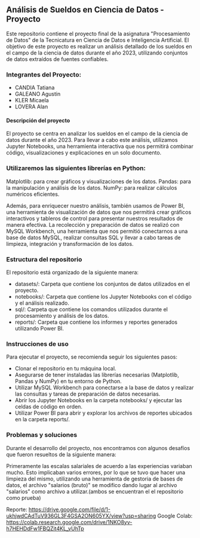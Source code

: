 ## Análisis de Sueldos en Ciencia de Datos - Proyecto

Este repositorio contiene el proyecto final de la asignatura "Procesamiento de Datos" de la Tecnicatura en Ciencia de Datos e Inteligencia Artificial. El objetivo de este proyecto es realizar un análisis detallado de los sueldos en el campo de la ciencia de datos durante el año 2023, utilizando conjuntos de datos extraídos de fuentes confiables.

### Integrantes del Proyecto:
- CANDIA Tatiana
- GALEANO Agustin
- KLER Micaela
- LOVERA Alan

#### Descripción del proyecto
El proyecto se centra en analizar los sueldos en el campo de la ciencia de datos durante el año 2023. Para llevar a cabo este análisis, utilizamos Jupyter Notebooks, una herramienta interactiva que nos permitirá combinar código, visualizaciones y explicaciones en un solo documento.

### Utilizaremos las siguientes librerías en Python:

Matplotlib: para crear gráficos y visualizaciones de los datos.
Pandas: para la manipulación y análisis de los datos.
NumPy: para realizar cálculos numéricos eficientes.

Además, para enriquecer nuestro análisis, también usamos de Power BI, una herramienta de visualización de datos que nos permitirá crear gráficos interactivos y tableros de control para presentar nuestros resultados de manera efectiva.
La recolección y preparación de datos se realizó con MySQL Workbench, una herramienta que nos permitió conectarnos a una base de datos MySQL, realizar consultas SQL y llevar a cabo tareas de limpieza, integración y transformación de los datos.

### Estructura del repositorio
El repositorio está organizado de la siguiente manera:

- datasets/: Carpeta que contiene los conjuntos de datos utilizados en el proyecto.
- notebooks/: Carpeta que contiene los Jupyter Notebooks con el código y el análisis realizado.
- sql/: Carpeta que contiene los comandos utilizados durante el procesamiento y análisis de los datos.
- reports/: Carpeta que contiene los informes y reportes generados utilizando Power BI.

### Instrucciones de uso
Para ejecutar el proyecto, se recomienda seguir los siguientes pasos:
- Clonar el repositorio en tu máquina local.
- Asegurarse de tener instaladas las librerías necesarias (Matplotlib, Pandas y NumPy) en tu entorno de Python.
- Utilizar MySQL Workbench para conectarse a la base de datos y realizar las consultas y tareas de preparación de datos necesarias.
- Abrir los Jupyter Notebooks en la carpeta notebooks/ y ejecutar las celdas de código en orden.
- Utilizar Power BI para abrir y explorar los archivos de reportes ubicados en la carpeta reports/.

### Problemas y soluciones
Durante el desarrollo del proyecto, nos encontramos con algunos desafíos que fueron resueltos de la siguiente manera:

Primeramente las escalas salariales de acuerdo a las experiencias variaban mucho. Esto implicaban varios errores, por lo que se tuvo que hacer una limpieza del mismo, utilizando una herramienta de gestoria de bases de datos, el archivo "salarios (bruto)" se modifico dando lugar al archivo 
"salarios" como archivo a utilizar.(ambos se encuentran el el repositorio como prueba)

Reporte: https://drive.google.com/file/d/1-ukhjwdCAdTuV936GL3F4GSA2ON605YX/view?usp=sharing
Google Colab:     https://colab.research.google.com/drive/1NKO8yv-h7HEHDdFw1FBQZit4KL_vUhTp

